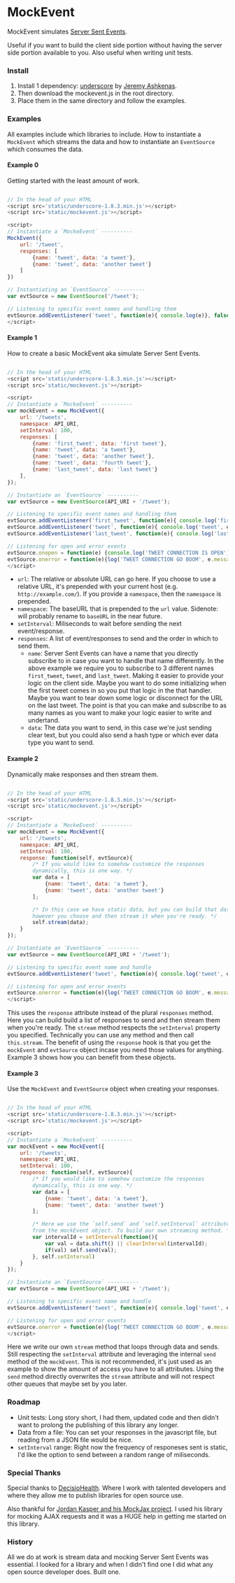 
# MockEvent

MockEvent simulates [Server Sent Events](https://developer.mozilla.org/en-US/docs/Web/API/Server-sent_events).

Useful if you want to build the client side portion without having the server side portion available to you. Also useful when writing unit tests.

### Install

1. Install 1 dependency: [underscore](https://github.com/jashkenas/underscore/releases/tag/1.8.3) by [Jeremy Ashkenas](https://github.com/jashkenas).
2. Then download the mockevent.js in the root directory.
3. Place them in the same directory and follow the examples.

### Examples

All examples include which libraries to include. How to instantiate a `MockEvent` which streams the data and how to instantiate an `EventSource` which consumes the data.


#### Example 0

Getting started with the least amount of work.
```javascript

// In the head of your HTML
<script src='static/underscore-1.8.3.min.js'></script>
<script src='static/mockevent.js'></script>

<script>
// Instantiate a `MockeEvent` ----------
MockEvent({
    url: '/tweet',
    responses: [
        {name: 'tweet', data: 'a tweet'},
        {name: 'tweet', data: 'another tweet'}
    ]
})

// Instantiating an `EventSource` ----------
var evtSource = new EventSource('/tweet');

// Listening to specific event names and handling them
evtSource.addEventListener('tweet', function(e){ console.log(e)}, false);
</script>
```


#### Example 1

How to create a basic MockEvent aka simulate Server Sent Events.
```javascript

// In the head of your HTML
<script src='static/underscore-1.8.3.min.js'></script>
<script src='static/mockevent.js'></script>

<script>
// Instantiate a `MockeEvent` ----------
var mockEvent = new MockEvent({
    url: '/tweets',
    namespace: API_URI,
    setInterval: 100,
    responses: [
        {name: 'first_tweet', data: 'first tweet'},
        {name: 'tweet', data: 'a tweet'},
        {name: 'tweet', data: 'another tweet'},
        {name: 'tweet', data: 'fourth tweet'},
        {name: 'last_tweet', data: 'last tweet'}
    ],
});

// Instantiate an `EventSource` ----------
var evtSource = new EventSource(API_URI + '/tweet');

// Listening to specific event names and handling them
evtSource.addEventListener('first_tweet', function(e){ console.log('first tweet', e)}, false);
evtSource.addEventListener('tweet', function(e){ console.log('tweet', e)}, false);
evtSource.addEventListener('last_tweet', function(e){ console.log('last tweet', e)}, false);

// Listening for open and error events
evtSource.onopen = function(e) {console.log('TWEET CONNECTION IS OPEN')}
evtSource.onerror = function(e){log('TWEET CONNECTION GO BOOM', e.message)};
</script>
```

* `url`: The relative or absolute URL can go here.  If you choose to use a relative URL, it's prepended with your current host (e.g. `http://example.com/`). If you provide a `namespace`, then the `namespace` is prepended.
* `namespace`: The baseURL that is prepended to the `url` value. Sidenote: will probably rename to `baseURL` in the near future.
* `setInterval`: Miliseconds to wait before sending the next event/response.
* `responses`: A list of event/responses to send and the order in which to send them.
    - `name`: Server Sent Events can have a name that you directly subscribe to in case you want to handle that name differently. In the above example we require you to subscribe to 3 different names `first_tweet`, `tweet`, and `last_tweet`.  Making it easier to provide your logic on the client side.  Maybe you want to do some initializing when the first tweet comes in so you put that logic in the that handler.  Maybe you want to tear down some logic or disconnect for the URL on the last tweet. The point is that you can make and subscribe to as many names as you want to make your logic easier to write and undertand.
    - `data`: The data you want to send, in this case we're just sending clear text, but you could also send a hash type or which ever data type you want to send.


#### Example 2

Dynamically make responses and then stream them.
```javascript

// In the head of your HTML
<script src='static/underscore-1.8.3.min.js'></script>
<script src='static/mockevent.js'></script>

<script>
// Instantiate a `MockeEvent` ----------
var mockEvent = new MockEvent({
    url: '/tweets',
    namespace: API_URI,
    setInterval: 100,
    response: function(self, evtSource){
        /* If you would like to somehow customize the responses
        dynamically, this is one way. */
        var data = [
            {name: 'tweet', data: 'a tweet'},
            {name: 'tweet', data: 'another tweet'}
        ];

        /* In this case we have static data, but you can build that data
        however you choose and then stream it when you're ready. */
        self.stream(data);
    }
});

// Instantiate an `EventSource` ----------
var evtSource = new EventSource(API_URI + '/tweet');

// Listening to specific event name and handle
evtSource.addEventListener('tweet', function(e){ console.log('tweet', e)}, false);

// Listening for open and error events
evtSource.onerror = function(e){log('TWEET CONNECTION GO BOOM', e.message)};
</script>
```

This uses the `response` attribute instead of the plural `responses` method.  Here you can build build a list of responses to send and then stream them when you're ready.  The `stream` method respects the `setInterval` property you specified.  Technically you can use any method and then call `this.stream`. The benefit of using the `response` hook is that you get the `mockEvent` and `evtSource` object incase you need those values for anything.  Example 3 shows how you can benefit from these objects.

#### Example 3

Use the `MockEvent` and `EventSource` object when creating your responses.
```javascript

// In the head of your HTML
<script src='static/underscore-1.8.3.min.js'></script>
<script src='static/mockevent.js'></script>

<script>
// Instantiate a `MockeEvent` ----------
var mockEvent = new MockEvent({
    url: '/tweets',
    namespace: API_URI,
    setInterval: 100,
    response: function(self, evtSource){
        /* If you would like to somehow customize the responses
        dynamically, this is one way. */
        var data = [
            {name: 'tweet', data: 'a tweet'},
            {name: 'tweet', data: 'another tweet'}
        ];

        /* Here we use the `self.send` and `self.setInterval` attributes
        from the mockEvent object. To build our own streaming method. */
        var intervalId = setInterval(function(){
            var val = data.shift() || clearInterval(intervalId);
            if(val) self.send(val);
        }, self.setInterval)
    }
});

// Instantiate an `EventSource` ----------
var evtSource = new EventSource(API_URI + '/tweet');

// Listening to specific event name and handle
evtSource.addEventListener('tweet', function(e){ console.log('tweet', e)}, false);

// Listening for open and error events
evtSource.onerror = function(e){log('TWEET CONNECTION GO BOOM', e.message)};
</script>
```

Here we write our own `stream` method that loops through data and sends.  Still respecting the `setInterval` attribute and leveraging the internal `send` method of the `mockEvent`.  This is not recommended, it's just used as an example to show the amount of access you have to all attributes.  Using the `send` method directly overwrites the `stream` attribute and will not respect other queues that maybe set by you later.

### Roadmap

* Unit tests: Long story short, I had them, updated code and then didn't want to prolong the publishing of this library any longer.
* Data from a file: You can set your responses in the javascript file, but reading from a JSON file would be nice.
* `setInterval` range: Right now the frequency of responeses sent is static, I'd like the option to send between a random range of miliseconds.

### Special Thanks

Special thanks to [DecisioHealth](http://decisiohealth.com).  Where I work with talented developers and where they allow me to publish libraries for open source use.

Also thankful for [Jordan Kasper and his MockJax project](https://github.com/jakerella/jquery-mockjax). I used his library for mocking AJAX requests and it was a HUGE help in getting me started on this library.

### History

All we do at work is stream data and mocking Server Sent Events was essential.  I looked for a library and when I didn't find one I did what any open source developer does. Built one.
